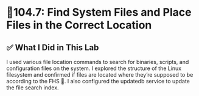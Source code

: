 # 📁104.7: Find System Files and Place Files in the Correct Location

## ✅ What I Did in This Lab
I used various file location commands to search for binaries, scripts, and configuration files on the system. I explored the structure of the Linux filesystem and confirmed if files are located where they’re supposed to be according to the FHS 📘. I also configured the updatedb service to update the file search index.


